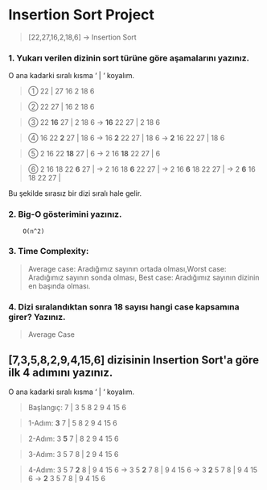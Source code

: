 # Insertion Sort Project

> [22,27,16,2,18,6] -> Insertion Sort

### 1. Yukarı verilen dizinin sort türüne göre aşamalarını yazınız.

O ana kadarki sıralı kısma ‘ | ‘ koyalım.

>①   22 | 27 16 2 18 6

>②   22 27 | 16 2 18 6

>③   22 **16** 27 | 2 18 6 → **16** 22 27 | 2 18 6

>④   16 22 **2** 27 | 18 6 → 16 **2** 22 27 | 18 6 → **2** 16 22 27 | 18 6

>⑤   2 16 22 **18** 27 | 6 → 2 16 **18** 22 27 | 6

>⑥   2 16 18 22 **6** 27 | → 2 16 18 **6** 22 27 | → 2 16 **6** 18 22 27 | → 2 **6** 16 18 22 27 |

Bu şekilde sırasız bir dizi sıralı hale gelir.

### 2. Big-O gösterimini yazınız.
        O(n^2)

### 3. Time Complexity:

   > Average case: Aradığımız sayının ortada olması,Worst case: Aradığımız sayının sonda olması, Best case: Aradığımız sayının dizinin en başında olması.
     
### 4. Dizi sıralandıktan sonra 18 sayısı hangi case kapsamına girer? Yazınız.
>   Average Case


## [7,3,5,8,2,9,4,15,6] dizisinin Insertion Sort'a göre ilk 4 adımını yazınız.

O ana kadarki sıralı kısma ‘ | ‘ koyalım.

>Başlangıç:   7 | 3 5 8 2 9 4 15 6

>1-Adım:      **3** 7 | 5 8 2 9 4 15 6

>2-Adım:      3 **5** 7 | 8 2 9 4 15 6

>3-Adım:      3 5 7 8 | 2 9 4 15 6

>4-Adım:      3 5 7 **2** 8 | 9 4 15 6 → 3 5 **2** 7 8 | 9 4 15 6 → 3 **2** 5 7 8 | 9 4 15 6 → **2** 3 5 7 8 | 9 4 15 6

